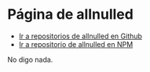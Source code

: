 # Página de allnulled

- [Ir a repositorios de allnulled en Github](https://github.com/allnulled?tab=repositories)
- [Ir a repositorio de allnulled en NPM](http://npmjs.org/~allnulled)


No digo nada.
